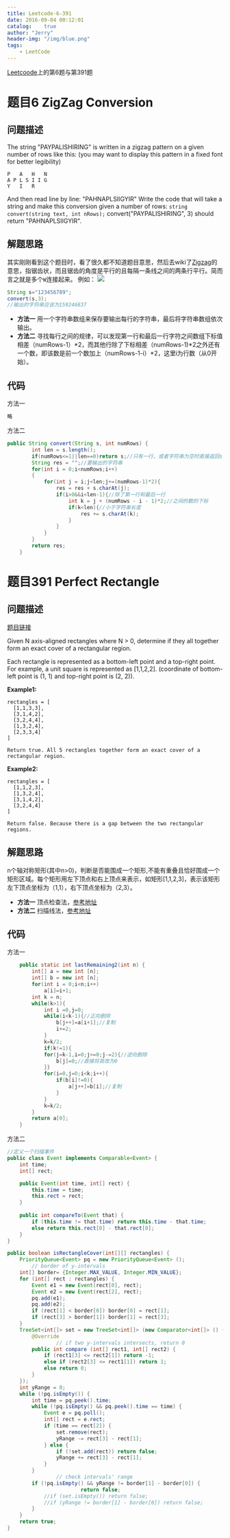 ```yaml
---
title: Leetcode-6-391
date: 2016-09-04 00:12:01
catalog:    true
author: "Jerry"
header-img: "/img/blue.png"
tags: 
    - LeetCode
---
```


[Leetcoode](https://leetcode.com/problemset/algorithms/)上的第6题与第391题

# 题目6 ZigZag Conversion
## 问题描述

The string "PAYPALISHIRING" is written in a zigzag pattern on a given number of rows like this: (you may want to display this pattern in a fixed font for better legibility)

```
P   A   H   N
A P L S I I G
Y   I   R
```

And then read line by line: "PAHNAPLSIIGYIR"
Write the code that will take a string and make this conversion given a number of rows:
`string convert(string text, int nRows);`
convert("PAYPALISHIRING", 3) should return "PAHNAPLSIIGYIR".

## 解题思路

其实刚刚看到这个题目时，看了很久都不知道题目意思，然后去wiki了[Zigzag](https://en.wikipedia.org/wiki/Zigzag)的意思，指锯齿状，而且锯齿的角度是平行的且每隔一条线之间的两条行平行。简而言之就是多个`W`连接起来。
例如：
![](img/leetcode6.png)

```java
String s="123456789";
convert(s,3);
//输出的字符串应该为159246837
```

* **方法一** 用一个字符串数组来保存要输出每行的字符串，最后将字符串数组依次输出。
* **方法二** 寻找每行之间的规律，可以发现第一行和最后一行字符之间数组下标值相差（numRows-1）\*2，而其他行除了下标相差（numRows-1)\*2之外还有一个数，即该数是前一个数加上（numRows-1-i）\*2，这里i为行数（从0开始）。

## 代码

方法一

```java
略
```

方法二

```java
public String convert(String s, int numRows) {
        int len = s.length();
        if(numRows<=1||len==0)return s;//只有一行，或者字符串为空时直接返回s
        String res = "";//要输出的字符串
        for(int i = 0;i<numRows;i++)
        {
            for(int j = i;j<len;j+=(numRows-1)*2){
                res = res + s.charAt(j);
                if(i>0&&i<len-1){//除了第一行和最后一行
                    int k = j + (numRows - i - 1)*2;//之间的数的下标
                    if(k<len){//小于字符串长度
                        res += s.charAt(k);
                    }
                }
            }
        }
        return res;
    }
```


# 题目391 Perfect Rectangle
## 问题描述

[题目链接](https://leetcode.com/contest/2/problems/perfect-rectangle/)

Given N axis-aligned rectangles where N > 0, determine if they all together form an exact cover of a rectangular region.

Each rectangle is represented as a bottom-left point and a top-right point. For example, a unit square is represented as [1,1,2,2]. (coordinate of bottom-left point is (1, 1) and top-right point is (2, 2)).

**Example1:**

```
rectangles = [
  [1,1,3,3],
  [3,1,4,2],
  [3,2,4,4],
  [1,3,2,4],
  [2,3,3,4]
]

Return true. All 5 rectangles together form an exact cover of a rectangular region.
```

**Example2:**

```
rectangles = [
  [1,1,2,3],
  [1,3,2,4],
  [3,1,4,2],
  [3,2,4,4]
]

Return false. Because there is a gap between the two rectangular regions.
```

## 解题思路

n个轴对称矩形(其中n>0)，判断是否能围成一个矩形,不能有重叠且恰好围成一个矩形区域。每个矩形用左下顶点和右上顶点来表示，如矩形[1,1,2,3]，表示该矩形左下顶点坐标为（1,1），右下顶点坐标为（2,3）。

* **方法一**  顶点检查法，[参考地址](https://discuss.leetcode.com/topic/55923/o-n-solution-by-counting-corners-with-detailed-explaination/2)
* **方法二**  扫描线法，[参考地址](https://discuss.leetcode.com/topic/55944/o-n-log-n-sweep-line-solution)
## 代码

方法一

```java
    public static int lastRemaining2(int n) {
        int[] a = new int [n];
        int[] b = new int [n];
        for(int i = 0;i<n;i++)
            a[i]=i+1;
        int k = n;
        while(k>1){
            int i =0,j=0;
            while(i<k-1){//正向删除
                b[j++]=a[i+1];//复制
                i+=2;
            }
            k=k/2;
            if(k!=1){
            for(j=k-1,i=0;j>=0;j-=2){//逆向删除
                b[j]=0;//直接将其改为0
            }}
            for(i=0,j=0;i<k;i++){
                if(b[i]!=0){
                    a[j++]=b[i];//复制
                }
            }
            k=k/2;
        }
        return a[0];
    }
```

方法二


```java
//定义一个扫描事件
public class Event implements Comparable<Event> {
	int time;
	int[] rect;

	public Event(int time, int[] rect) {
		this.time = time;
		this.rect = rect;
	}
	
	public int compareTo(Event that) {
		if (this.time != that.time) return this.time - that.time;
		else return this.rect[0] - that.rect[0];
	}
}

public boolean isRectangleCover(int[][] rectangles) {
	PriorityQueue<Event> pq = new PriorityQueue<Event> ();
        // border of y-intervals
	int[] border= {Integer.MAX_VALUE, Integer.MIN_VALUE};
	for (int[] rect : rectangles) {
		Event e1 = new Event(rect[0], rect);
		Event e2 = new Event(rect[2], rect);
		pq.add(e1);
		pq.add(e2);
		if (rect[1] < border[0]) border[0] = rect[1];
		if (rect[3] > border[1]) border[1] = rect[3];
	}
	TreeSet<int[]> set = new TreeSet<int[]> (new Comparator<int[]> () {
		@Override
                // if two y-intervals intersects, return 0
		public int compare (int[] rect1, int[] rect2) {
			if (rect1[3] <= rect2[1]) return -1;
			else if (rect2[3] <= rect1[1]) return 1;
			else return 0;
		}
	});
	int yRange = 0;
	while (!pq.isEmpty()) {
		int time = pq.peek().time;
		while (!pq.isEmpty() && pq.peek().time == time) {
			Event e = pq.poll();
			int[] rect = e.rect;
			if (time == rect[2]) {
				set.remove(rect);
				yRange -= rect[3] - rect[1];
			} else {
				if (!set.add(rect)) return false;
				yRange += rect[3] - rect[1];
			}
		}
                // check intervals' range
		if (!pq.isEmpty() && yRange != border[1] - border[0]) {
                        return false;
			//if (set.isEmpty()) return false;
			//if (yRange != border[1] - border[0]) return false;
		}
	}
	return true;
}
```

